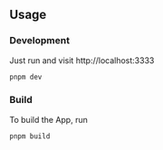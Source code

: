 ## Usage

### Development

Just run and visit http://localhost:3333

```bash
pnpm dev
```

### Build

To build the App, run

```bash
pnpm build
```

